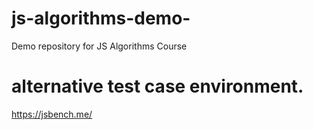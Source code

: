 # js-algorithms-demo-
Demo repository for JS Algorithms Course

# alternative test case environment. 
https://jsbench.me/
